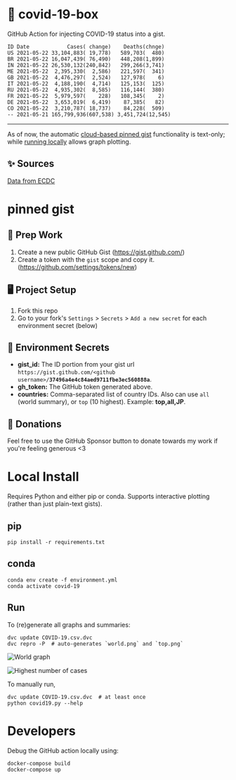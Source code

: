 # 🏥 covid-19-box

GitHub Action for injecting COVID-19 status into a gist.

```
ID Date            Cases( change)    Deaths(chnge)
US 2021-05-22 33,104,883( 19,778)   589,703(  480)
BR 2021-05-22 16,047,439( 76,490)   448,208(1,899)
IN 2021-05-22 26,530,132(240,842)   299,266(3,741)
ME 2021-05-22  2,395,330(  2,586)   221,597(  341)
GB 2021-05-22  4,476,297(  2,524)   127,978(    6)
IT 2021-05-22  4,188,190(  4,714)   125,153(  125)
RU 2021-05-22  4,935,302(  8,585)   116,144(  380)
FR 2021-05-22  5,979,597(    228)   108,345(    2)
DE 2021-05-22  3,653,019(  6,419)    87,385(   82)
CO 2021-05-22  3,210,787( 18,737)    84,228(  509)
-- 2021-05-21 165,799,936(607,538) 3,451,724(12,545)
```

---

As of now, the automatic [cloud-based pinned gist](#pinned-gist) functionality is text-only;
while [running locally](#local-install) allows graph plotting.

## ✨ Sources

[Data from ECDC](https://www.ecdc.europa.eu/en/publications-data/download-todays-data-geographic-distribution-covid-19-cases-worldwide)

# pinned gist

## 🎒 Prep Work
1. Create a new public GitHub Gist (https://gist.github.com/)
1. Create a token with the `gist` scope and copy it. (https://github.com/settings/tokens/new)

## 🖥 Project Setup
1. Fork this repo
1. Go to your fork's `Settings` > `Secrets` > `Add a new secret` for each environment secret (below)

## 🤫 Environment Secrets
- **gist_id:** The ID portion from your gist url `https://gist.github.com/<github username>/`**`37496a4e4c84aed9711fbe3ec560888a`**.
- **gh_token:** The GitHub token generated above.
- **countries:** Comma-separated list of country IDs. Also can use `all` (world summary), or `top` (10 highest). Example: **top,all,JP**.

## 💸 Donations

Feel free to use the GitHub Sponsor button to donate towards my work if you're feeling generous <3

# Local Install

Requires Python and either pip or conda. Supports interactive plotting (rather than just plain-text gists).

## pip

```
pip install -r requirements.txt
```

## conda

```
conda env create -f environment.yml
conda activate covid-19
```

## Run

To (re)generate all graphs and summaries:

```
dvc update COVID-19.csv.dvc
dvc repro -P  # auto-generates `world.png` and `top.png`
```

![World graph](world.png)

![Highest number of cases](top.png)

To manually run,

```
dvc update COVID-19.csv.dvc  # at least once
python covid19.py --help
```

# Developers

Debug the GitHub action locally using:

```
docker-compose build
docker-compose up
```

